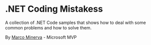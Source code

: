 # .NET Coding Mistakess
A collection of .NET Code samples that shows how to deal with some common problems and how to solve them.

By [Marco Minerva](https://github.com/marcominerva!) - Microsoft MVP
